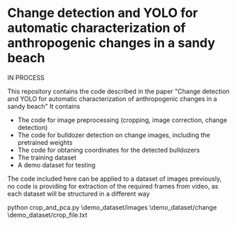 # Change detection and YOLO for automatic characterization of anthropogenic changes in a sandy beach
IN PROCESS

This repository contains the code described in the paper "Change detection and YOLO for automatic characterization of anthropogenic changes in a sandy beach"
It contains
- The code for image preprocessing (cropping, image correction, change detection)
- The code for bulldozer detection on change images, including the pretrained weights
- The code for obtaning coordinates for the detected bulldozers
- The training dataset
- A demo dataset for testing

The code included here can be applied to a dataset of images previously, no code is providing for extraction of the required frames from video, as each dataset 
will be structured in a different way

python crop_and_pca.py \demo_dataset/images \demo_dataset/change \demo_dataset/crop_file.txt
